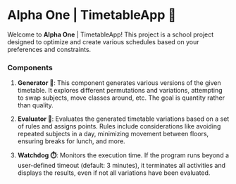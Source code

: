 # **Alpha One** | TimetableApp 📅

Welcome to **Alpha One** | TimetableApp! This project is a school project designed to optimize and create various schedules based on your preferences and constraints.

### Components

1. **Generator 🔄**: This component generates various versions of the given timetable. It explores different permutations and variations, attempting to swap subjects, move classes around, etc. The goal is quantity rather than quality.

2. **Evaluator 🧮**: Evaluates the generated timetable variations based on a set of rules and assigns points. Rules include considerations like avoiding repeated subjects in a day, minimizing movement between floors, ensuring breaks for lunch, and more.

3. **Watchdog ⏱️**: Monitors the execution time. If the program runs beyond a user-defined timeout (default: 3 minutes), it terminates all activities and displays the results, even if not all variations have been evaluated. 
